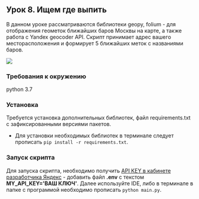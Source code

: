 ## Урок 8. Ищем где выпить

В данном уроке рассматриваются библиотеки geopy, folium - для отображения геометок ближайших баров Москвы на карте, а также работа с Yandex geocoder API.
Скрипт принимает адрес вашего месторасположения и формирует 5 ближайших меток с названиями баров.

![](https://dvmn.org/filer/canonical/1567161408/258/)

### Требования к окружению
python 3.7

### Установка

Требуется установка дополнительных библиотек, файл requirements.txt с зафиксированными версиями пакетов.
* Для установки необходимых библиотек в терминале следует прописать `pip install -r requirements.txt`.

### Запуск скрипта

Для запуска скрипта, необходимо получить [API KEY в кабинете разработчика Яндекс](https://developer.tech.yandex.ru/services/) - добавить файл __.env__ c текстом __MY_API_KEY='ВАШ КЛЮЧ'__. Далее используйте IDE, либо в терминале в папке с программой необходимо прописать `python main.py`.
